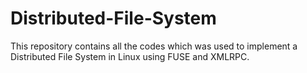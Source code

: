 # Distributed-File-System

This repository contains all the codes which was used to implement a Distributed File System in Linux using FUSE and XMLRPC. 
